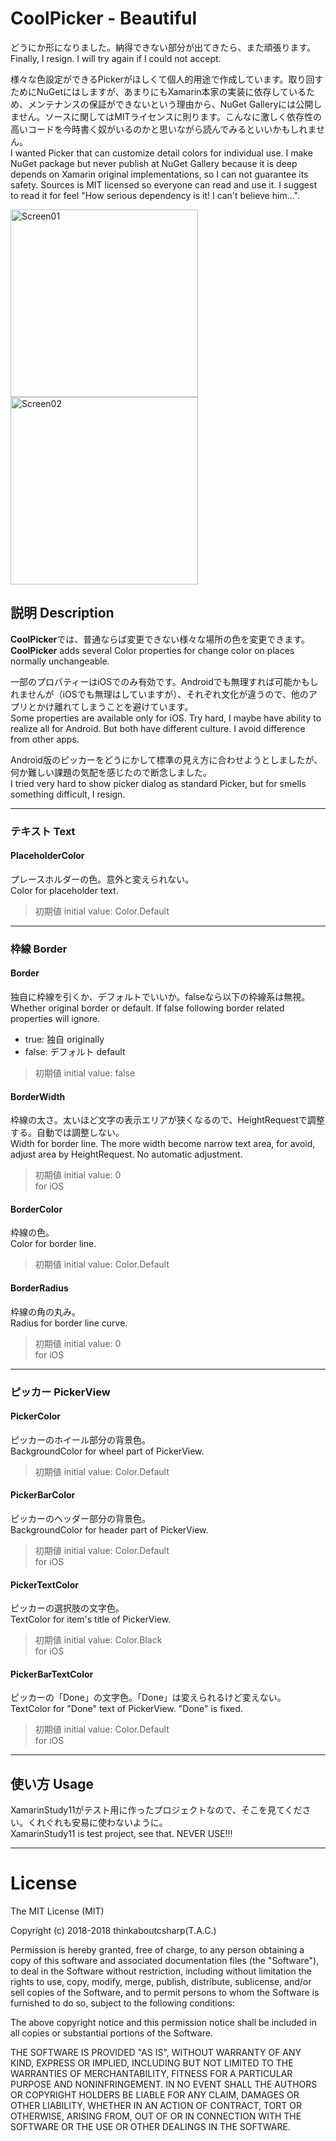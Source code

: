 # CoolPicker - Beautiful

どうにか形になりました。納得できない部分が出てきたら、また頑張ります。  
Finally, I resign. I will try again if I could not accept.

様々な色設定ができるPickerがほしくて個人的用途で作成しています。取り回すためにNuGetにはしますが、あまりにもXamarin本家の実装に依存しているため、メンテナンスの保証ができないという理由から、NuGet Galleryには公開しません。ソースに関してはMITライセンスに則ります。こんなに激しく依存性の高いコードを今時書く奴がいるのかと思いながら読んでみるといいかもしれません。  
I wanted Picker that can customize detail colors for individual use. I make NuGet package but never publish at NuGet Gallery because it is deep depends on Xamarin original implementations, so I can not guarantee its safety. Sources is MIT licensed so everyone can read and use it. I suggest to  read it for feel "How serious dependency is it! I can't believe him...".

<img src="https://github.com/thinkaboutcsharp/CoolPicker/blob/master/images/iOS_20181018.png" alt="Screen01" width="300px"/><img src="https://github.com/thinkaboutcsharp/CoolPicker/blob/master/images/Android_20181019.png" alt="Screen02" width="300px"/>

## 説明 Description
**CoolPicker**では、普通ならば変更できない様々な場所の色を変更できます。  
**CoolPicker** adds several Color properties for change color on places normally unchangeable.

一部のプロパティーはiOSでのみ有効です。Androidでも無理すれば可能かもしれませんが（iOSでも無理はしていますが）、それぞれ文化が違うので、他のアプリとかけ離れてしまうことを避けています。  
Some properties are available only for iOS. Try hard, I maybe have ability to realize all for Android. But both have different culture. I avoid difference from other apps.

Android版のピッカーをどうにかして標準の見え方に合わせようとしましたが、何か難しい課題の気配を感じたので断念しました。  
I tried very hard to show picker dialog as standard Picker, but for smells something difficult, I resign.

---
### テキスト Text

#### PlaceholderColor

プレースホルダーの色。意外と変えられない。  
Color for placeholder text.

>初期値 initial value: Color.Default

---

### 枠線 Border

#### Border

独自に枠線を引くか、デフォルトでいいか。falseなら以下の枠線系は無視。  
Whether original border or default. If false following border related properties will ignore.

 * true: 独自 originally
 * false: デフォルト default

>初期値 initial value: false

#### BorderWidth

枠線の太さ。太いほど文字の表示エリアが狭くなるので、HeightRequestで調整する。自動では調整しない。  
Width for border line. The more width become narrow text area, for avoid, adjust area by HeightRequest. No automatic adjustment.

>初期値 initial value: 0  
>for iOS

#### BorderColor

枠線の色。  
Color for border line.

>初期値 initial value: Color.Default

#### BorderRadius

枠線の角の丸み。  
Radius for border line curve.

>初期値 initial value: 0  
>for iOS

---

### ピッカー PickerView

#### PickerColor

ピッカーのホイール部分の背景色。  
BackgroundColor for wheel part of PickerView.

>初期値 initial value: Color.Default

#### PickerBarColor

ピッカーのヘッダー部分の背景色。  
BackgroundColor for header part of PickerView.

>初期値 initial value: Color.Default  
>for iOS

#### PickerTextColor

ピッカーの選択肢の文字色。  
TextColor for item's title of PickerView.

>初期値 initial value: Color.Black  
>for iOS

#### PickerBarTextColor

ピッカーの「Done」の文字色。「Done」は変えられるけど変えない。  
TextColor for "Done" text of PickerView. "Done" is fixed.

>初期値 initial value: Color.Default  
>for iOS

---

## 使い方 Usage

XamarinStudy11がテスト用に作ったプロジェクトなので、そこを見てください。くれぐれも安易に使わないように。  
XamarinStudy11 is test project, see that. NEVER USE!!!

---

# License
The MIT License (MIT)

Copyright (c) 2018-2018 thinkaboutcsharp(T.A.C.)

Permission is hereby granted, free of charge, to any person obtaining a copy of this software and associated documentation files (the "Software"), to deal in the Software without restriction, including without limitation the rights to use, copy, modify, merge, publish, distribute, sublicense, and/or sell copies of the Software, and to permit persons to whom the Software is furnished to do so, subject to the following conditions:

The above copyright notice and this permission notice shall be included in all copies or substantial portions of the Software.

THE SOFTWARE IS PROVIDED "AS IS", WITHOUT WARRANTY OF ANY KIND, EXPRESS OR IMPLIED, INCLUDING BUT NOT LIMITED TO THE WARRANTIES OF MERCHANTABILITY, FITNESS FOR A PARTICULAR PURPOSE AND NONINFRINGEMENT. IN NO EVENT SHALL THE AUTHORS OR COPYRIGHT HOLDERS BE LIABLE FOR ANY CLAIM, DAMAGES OR OTHER LIABILITY, WHETHER IN AN ACTION OF CONTRACT, TORT OR OTHERWISE, ARISING FROM, OUT OF OR IN CONNECTION WITH THE SOFTWARE OR THE USE OR OTHER DEALINGS IN THE SOFTWARE.
